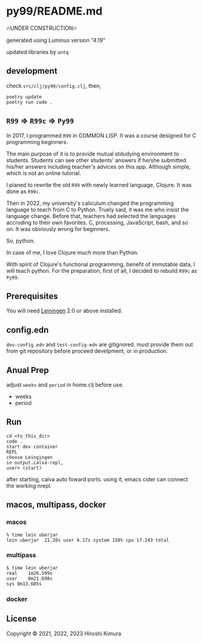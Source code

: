 # py99/README.md

🔥UNDER CONSTRUCTION🔥

generated using Luminus version "4.19"

updated libraries by `antq`

## development

check `src/clj/py99/config.clj`, then,

    poetry update
    poetry run code .


## `R99` => `R99c` => `Py99`

In 2017, I programmed `R99` in COMMON LISP.
It was a course designed for C programming beginners.

The main purpose of it is to provide mutual stdudying environment to
students. Students can see other students' answers if he/she submitted
his/her answers including teacher's advices on this app.
Although simple, which is not an online tutorial.

I planed to rewrite the old `R99` with newly learned language,
Clojure. It was done as `R99c`.

Then in 2022, my university's caliculum changed the programming language
to teach from C to Python.
Truely said, it was me who insist the language change. Before that,
teachers had selected the languages accroding to their own favorites.
C, processing, JavaScript, bash, and so on.
It was obviously wrong for beginners.

So, python.

In case of me, I love Clojure much more than Python.

With spirit of Clojure's functional programming,
benefit of immutable data,
I will teach python. For the preparation, first of all,
I decided to rebuild `R99c` as `Py99`.

## Prerequisites

You will need [Leiningen][1] 2.0 or above installed.

[1]: https://github.com/technomancy/leiningen

## config.edn

`dev-config.edn` and `test-config-edn` are gitignored.
must provide them out from git repository before proceed develpment,
or in production.

## Anual Prep

adjust `weeks` and `period` in home.clj before use.

- weeks
- period

## Run

    cd <to_this_dir>
    code .
    start dev container
    REPL
    choose Leingingen
    in output.calva-repl,
    user> (start)

after starting, calva auto foward ports.
using it, emacs cider can connect the working nrepl.

## macos, multipass, docker

### macos

```shell
% time lein uberjar
lein uberjar  21.20s user 6.17s system 158% cpu 17.243 total
```

### multipass

```shell
$ time lein uberjar
real	1m26.599s
user	0m21.698s
sys	0m13.605s
```

### docker

## License

Copyright © 2021, 2022, 2023 Hiroshi Kimura
